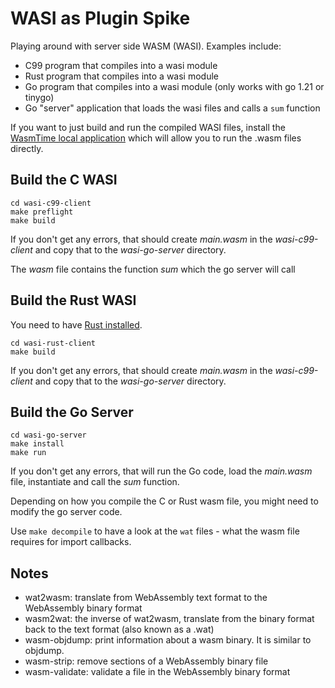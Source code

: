 # WASI as Plugin Spike

Playing around with server side WASM (WASI). Examples include:

- C99 program that compiles into a wasi module
- Rust program that compiles into a wasi module
- Go program that compiles into a wasi module (only works with go 1.21 or tinygo)
- Go "server" application that loads the wasi files and calls a `sum` function

If you want to just build and run the compiled WASI files, install the [WasmTime local application](https://wasmtime.dev/) which will allow you to run the .wasm files directly.

## Build the C WASI

```
cd wasi-c99-client
make preflight
make build
```

If you don't get any errors, that should create _main.wasm_ in the 
_wasi-c99-client_ and copy that to the _wasi-go-server_ directory.

The _wasm_ file contains the function _sum_ which the go server 
will call

## Build the Rust WASI

You need to have [Rust installed](https://www.rust-lang.org/tools/install).

```
cd wasi-rust-client
make build
```

If you don't get any errors, that should create _main.wasm_ in the 
_wasi-c99-client_ and copy that to the _wasi-go-server_ directory.

## Build the Go Server

```
cd wasi-go-server
make install
make run
```

If you don't get any errors, that will run the Go code, load the
_main.wasm_ file, instantiate and call the _sum_ function.

Depending on how you compile the C or Rust wasm file, you might need to modify
the go server code. 

Use `make decompile` to have a look at the `wat` files - what the wasm file requires for import callbacks.

## Notes

- wat2wasm: translate from WebAssembly text format to the WebAssembly binary format
- wasm2wat: the inverse of wat2wasm, translate from the binary format back to the text format (also known as a .wat)
- wasm-objdump: print information about a wasm binary. It is similar to objdump.
- wasm-strip: remove sections of a WebAssembly binary file
- wasm-validate: validate a file in the WebAssembly binary format
